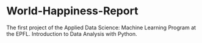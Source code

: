 # World-Happiness-Report
The first project of the Applied Data Science: Machine Learning Program at the EPFL. Introduction to Data Analysis with Python. 
